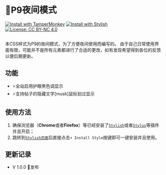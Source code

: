 # 🌙P9夜间模式  

[![Install with TamperMonkey](https://img.shields.io/badge/Install%20with-TamperMonkey-00adad.svg)][Install with TamperMonkey]
[![Install with Stylish](https://img.shields.io/badge/Install%20with-Stylish-00adad.svg)][Install with Stylish]
[![License: CC BY-NC 4.0](https://img.shields.io/badge/License-CC%20BY--NC%204.0-lightgrey.svg)](https://creativecommons.org/licenses/by-nc/4.0/)  
<p align="right"><img sc="https://github.com/swsoyee/psnine-night-mode-CSS/blob/master/homepage.png"></p>
本CSS样式为P9的夜间模式，为了方便夜间使用而编写的。    
由于自己日常使用界面有限，可能并不是所有元素都进行了合适的更改，如有发现希望得到各位的反馈以便后期更新。  


## 功能  

- ⭐全站启用护眼黑色调显示
- ⭐支持帖子的隐藏文字[musk]鼠标划过显示



## 使用方法  

1. 确保浏览器（**Chrome**或者**Firefox**）等已经安装了[`Stylish`](https://chrome.google.com/webstore/detail/stylish-custom-themes-for/fjnbnpbmkenffdnngjfgmeleoegfcffe?utm_source=chrome-ntp-icon)或者[`Stylus`](https://chrome.google.com/webstore/detail/stylus/clngdbkpkpeebahjckkjfobafhncgmne?utm_source=chrome-ntp-icon)等插件并且开启；  
2. 跳转到[`Stylish页面`](https://userstyles.org/styles/167244/p9)后直接点击`⬇ Install Style`按键即可一键安装并且使用。  



## 更新记录  
- V 1.0.0 👑发布


[Install with TamperMonkey]: https://userstyles.org/styles/userjs/167244/p9.user.js
[Install with Stylish]: https://userstyles.org/styles/167244/p9
